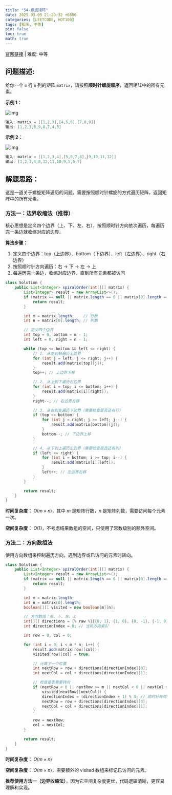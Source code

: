 ```yaml
---
title: "54-螺旋矩阵"
date: 2025-03-05 21:20:32 +0800
categories: [LEETCODE, HOT100]
tags: [矩阵, 中等]
pin: false
toc: true
math: true
---
```


[官网链接](https://leetcode.cn/problems/spiral-matrix/) \| 难度: 中等

## 问题描述:

给你一个 `m` 行 `n` 列的矩阵 `matrix`，请按照**顺时针螺旋顺序**，返回矩阵中的所有元素。

**示例 1：**

![img](../assets/img/posts/leetcode/p54_0.jpg)

```java
输入: matrix = [[1,2,3],[4,5,6],[7,8,9]]
输出: [1,2,3,6,9,8,7,4,5]
```

**示例 2：**

![img](../assets/img/posts/leetcode/p54_1.jpg)

```java
输入: matrix = [[1,2,3,4],[5,6,7,8],[9,10,11,12]]
输出: [1,2,3,4,8,12,11,10,9,5,6,7]
```

## 解题思路：

这是一道关于螺旋矩阵遍历的问题。需要按照顺时针螺旋的方式遍历矩阵，返回矩阵中的所有元素。

### 方法一：边界收缩法（推荐）

核心思想是定义四个边界（上、下、左、右），按照顺时针方向依次遍历，每遍历完一条边就收缩对应的边界。

**算法步骤：**

1. 定义四个边界：top（上边界）、bottom（下边界）、left（左边界）、right（右边界）
2. 按照顺时针方向遍历：右 → 下 → 左 → 上
3. 每遍历完一条边，收缩对应边界，直到所有元素都被访问

```java
class Solution {
    public List<Integer> spiralOrder(int[][] matrix) {
        List<Integer> result = new ArrayList<>();
        if (matrix == null || matrix.length == 0 || matrix[0].length == 0) {
            return result;
        }

        int m = matrix.length;    // 行数
        int n = matrix[0].length; // 列数

        // 定义四个边界
        int top = 0, bottom = m - 1;
        int left = 0, right = n - 1;

        while (top <= bottom && left <= right) {
            // 1. 从左到右遍历上边界
            for (int j = left; j <= right; j++) {
                result.add(matrix[top][j]);
            }
            top++; // 上边界下移

            // 2. 从上到下遍历右边界
            for (int i = top; i <= bottom; i++) {
                result.add(matrix[i][right]);
            }
            right--; // 右边界左移

            // 3. 从右到左遍历下边界（需要检查是否还有行）
            if (top <= bottom) {
                for (int j = right; j >= left; j--) {
                    result.add(matrix[bottom][j]);
                }
                bottom--; // 下边界上移
            }

            // 4. 从下到上遍历左边界（需要检查是否还有列）
            if (left <= right) {
                for (int i = bottom; i >= top; i--) {
                    result.add(matrix[i][left]);
                }
                left++; // 左边界右移
            }
        }

        return result;
    }
}
```

**时间复杂度：** $O(m \times n)$，其中 $m$ 是矩阵行数，$n$ 是矩阵列数，需要访问每个元素一次。

**空间复杂度：** $O(1)$，不考虑结果数组的空间，只使用了常数级别的额外空间。

### 方法二：方向数组法

使用方向数组来控制遍历方向，遇到边界或已访问的元素时转向。

```java
class Solution {
    public List<Integer> spiralOrder(int[][] matrix) {
        List<Integer> result = new ArrayList<>();
        if (matrix == null || matrix.length == 0 || matrix[0].length == 0) {
            return result;
        }

        int m = matrix.length;
        int n = matrix[0].length;
        boolean[][] visited = new boolean[m][n];

        // 方向数组：右、下、左、上
        int[][] directions = {% raw %}{{0, 1}, {1, 0}, {0, -1}, {-1, 0}}{% endraw %};
        int directionIndex = 0; // 当前方向索引

        int row = 0, col = 0;

        for (int i = 0; i < m * n; i++) {
            result.add(matrix[row][col]);
            visited[row][col] = true;

            // 计算下一个位置
            int nextRow = row + directions[directionIndex][0];
            int nextCol = col + directions[directionIndex][1];

            // 检查是否需要转向
            if (nextRow < 0 || nextRow >= m || nextCol < 0 || nextCol >= n ||
                visited[nextRow][nextCol]) {
                directionIndex = (directionIndex + 1) % 4; // 顺时针转向
                nextRow = row + directions[directionIndex][0];
                nextCol = col + directions[directionIndex][1];
            }

            row = nextRow;
            col = nextCol;
        }

        return result;
    }
}
```

**时间复杂度：** $O(m \times n)$

**空间复杂度：** $O(m \times n)$，需要额外的 visited 数组来标记已访问的元素。

**推荐使用方法一（边界收缩法）**，因为它空间复杂度更优，代码逻辑清晰，更容易理解和实现。
